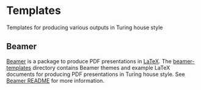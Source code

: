 # Templates
Templates for producing various outputs in Turing house style
## Beamer
[Beamer](https://www.sharelatex.com/learn/Beamer) is a package to produce PDF presentations in [LaTeX](https://www.sharelatex.com/learn/Main_Page). The [beamer-templates](./beamer-templates) directory contains Beamer themes and example LaTeX documents for producing PDF presentations in Turing house style. See [Beamer README](./beamer-templates/README.md) for more information.
